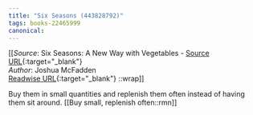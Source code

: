 ```yaml
---
title: "Six Seasons (443828792)"
tags: books-22465999
canonical: 
---
```


[[_Source_: Six Seasons: A New Way with Vegetables - [Source URL](){:target="_blank"}<br>
_Author_: Joshua McFadden<br>
[Readwise URL](https://readwise.io/open/443828792){:target="_blank"}
::wrap]]

Buy them in small quantities and replenish them often instead of having them sit around.
[[Buy small, replenish often::rmn]]
